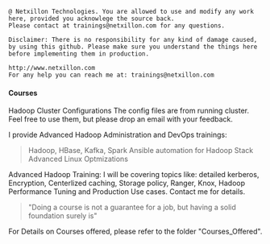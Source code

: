```
@ Netxillon Technologies. You are allowed to use and modify any work here, provided you acknowlege the source back.
Please contact at trainings@netxillon.com for any questions.

Disclaimer: There is no responsibility for any kind of damage caused, by using this github. Please make sure you understand the things here before implementing them in production.
```
```
http://www.netxillon.com
For any help you can reach me at: trainings@netxillon.com
```

#### Courses

Hadoop Cluster Configurations
The config files are from running cluster. Feel free to use them, but please drop an email with your feedback.

I provide Advanced Hadoop Administration and DevOps trainings:
> Hadoop, HBase, Kafka, Spark
> Ansible automation for Hadoop Stack
> Advanced Linux Optmizations

Advanced Hadoop Training: I will be covering topics like: detailed kerberos, Encryption, Centerlized caching, Storage policy, Ranger, Knox, Hadoop Performance Tuning and Production Use cases. Contact me for details.

>  "Doing a course is not a guarantee for a job, but having a solid foundation surely is"
 
For Details on Courses offered, please refer to the folder "Courses_Offered".
